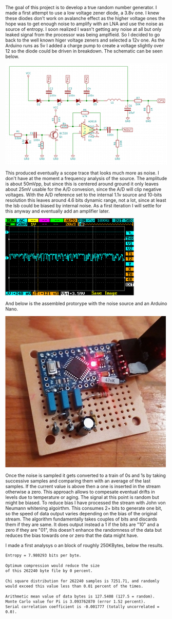 
The goal of this project is to develop a true random number generator. I made a first attempt to use a low voltage zener diode, a 3.8v one. I knew these diodes don't work on avalanche effect as the higher voltage ones the hope was to get enough noise to amplify with an LNA and use the noise as source of entropy. I soon realized I wasn't getting any noise at all but only leaked signal from the processor was being amplfieid. So I decided to go back to the well known higer voltage zeners and selected a 12v one. As the Arduino runs as 5v I added a charge pump to create a voltage slightly over 12 so the diode could be driven in breakdown. The schematic can be seen below.

![Schematic](documentation/schematic2.png)

This produced eventually a scope trace that looks much more as noise. I don't have at the moment a frequency analysis of the source. The amplitude is about 50mVpp, but since this is centered around ground it only leaves about 25mV usable for the A/D convesion, since the A/D will clip negative voltages. With the A/D reference set to the internal 1.1v source and 10-bits resolution this leaves around 4.6 bits dynamic range, not a lot, since at least the lsb could be biased by internal noise. As a first iteration I will settle for this anyway and eventually add an amplifier later.

![Scope](documentation/noise.png)

And below is the assembled protorype with the noise source and an Arduino Nano.

![Proto](documentation/proto2.png)

Once the noise is sampled it gets converted to a train of 0s and 1s by taking successive samples and comparing them with an average of the last samples. If the current value is above then a one is inserted in the stream otherwise a zero. This approach allows to compesate eventual drifts in levels due to temperature or aging. The signal at this point is random but might be biased. To reduce bias I have processed the stream with John von Neumann whitening algoirthm. This consumes 2+ bits to generate one bit, so the speed of data output varies depending on the bias of the original stream. The algorithm fundamentally takes couples of bits and discards them if they are same. It does output instead a 1 if the bits are "10" and a zero if they are "01", this doesn't enhance the randomness of the data but reduces the bias towards one or zero that the data might have.

I made a first analysys o an block of roughly 250KBytes, below the results.

    Entropy = 7.980293 bits per byte.

    Optimum compression would reduce the size
    of this 262240 byte file by 0 percent.

    Chi square distribution for 262240 samples is 7251.71, and randomly
    would exceed this value less than 0.01 percent of the times.

    Arithmetic mean value of data bytes is 127.5408 (127.5 = random).
    Monte Carlo value for Pi is 3.093762870 (error 1.52 percent).
    Serial correlation coefficient is -0.001777 (totally uncorrelated = 0.0).

